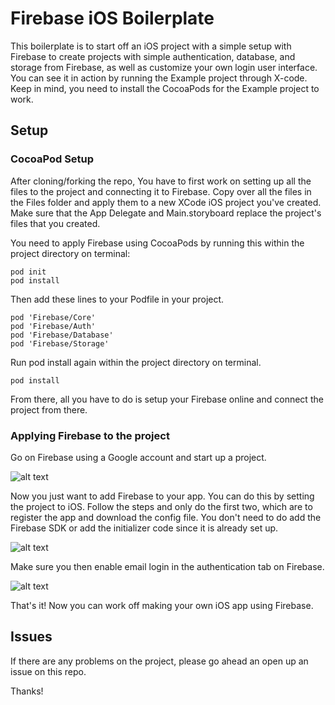 # Firebase iOS Boilerplate

This boilerplate is to start off an iOS project with a simple setup with Firebase to create projects with simple authentication, database, and storage from Firebase, as well as customize your own login user interface. You can see it in action by running the Example project through X-code. Keep in mind, you need to install the CocoaPods for the Example project to work.

## Setup

### CocoaPod Setup

After cloning/forking the repo, You have to first work on setting up all the files to the project and connecting it to Firebase. Copy over all the files in the Files folder and apply them to a new XCode iOS project you've created. Make sure that the App Delegate and Main.storyboard replace the project's files that you created.

You need to apply Firebase using CocoaPods by running this within the project directory on terminal:
```
pod init
pod install
```
Then add these lines to your Podfile in your project.
```
pod 'Firebase/Core'
pod 'Firebase/Auth'
pod 'Firebase/Database'
pod 'Firebase/Storage'
```
Run pod install again within the project directory on terminal.
```
pod install
```
From there, all you have to do is setup your Firebase online and connect the project from there.

### Applying Firebase to the project

Go on Firebase using a Google account and start up a project. 

![alt text](https://cdn.rawgit.com/MakeSchool-Tutorials/Makestagram-Swift-V3/e3d3d494c07f3e0ec8b1600257166d2d6b1a313e/P01-Intro-To-Firebase/assets/02_empty_firebase_console.png)

Now you just want to add Firebase to your app. You can do this by setting the project to iOS. Follow the steps and only do the first two, which are to register the app and download the config file. You don't need to do add the Firebase SDK or add the initializer code since it is already set up. 

![alt text](https://cdn.rawgit.com/MakeSchool-Tutorials/Makestagram-Swift-V3/e3d3d494c07f3e0ec8b1600257166d2d6b1a313e/P01-Intro-To-Firebase/assets/05_initial_project_overview.png)

Make sure you then enable email login in the authentication tab on Firebase.

![alt text](http://i.imgur.com/98Ign92.png)

That's it! Now you can work off making your own iOS app using Firebase.

## Issues

If there are any problems on the project, please go ahead an open up an issue on this repo.

Thanks!

